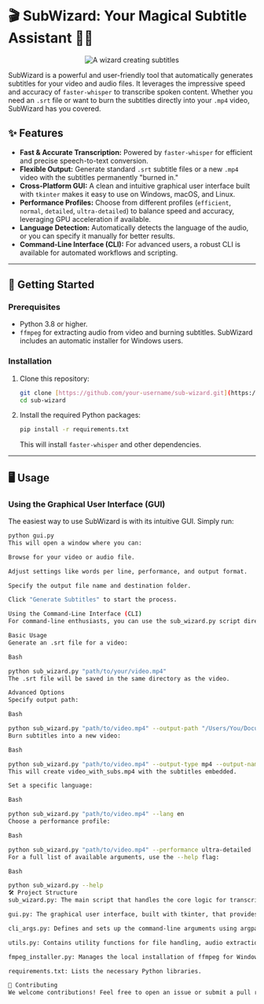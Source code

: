 # 🎬 SubWizard: Your Magical Subtitle Assistant 🧙‍♂️

<p align="center">
  <img src="https://images.unsplash.com/photo-1620786938928-863a3a416b71?crop=entropy&cs=tinysrgb&fit=max&fm=jpg&ixid=M3w1MDcxMzJ8MHwxfHNlYXJjaHwxfHx3aXphcmQlMjBjcmVhdGluZyUyMHN1YnRpZGxlc3xlbnwwfHx8fDE3MjY1MTk0OTZ8MA&ixlib=rb-4.0.3&q=80&w=1080" alt="A wizard creating subtitles">
</p>

SubWizard is a powerful and user-friendly tool that automatically generates subtitles for your video and audio files. It leverages the impressive speed and accuracy of `faster-whisper` to transcribe spoken content. Whether you need an `.srt` file or want to burn the subtitles directly into your `.mp4` video, SubWizard has you covered.

## ✨ Features

* **Fast & Accurate Transcription:** Powered by `faster-whisper` for efficient and precise speech-to-text conversion.
* **Flexible Output:** Generate standard `.srt` subtitle files or a new `.mp4` video with the subtitles permanently "burned in."
* **Cross-Platform GUI:** A clean and intuitive graphical user interface built with `tkinter` makes it easy to use on Windows, macOS, and Linux.
* **Performance Profiles:** Choose from different profiles (`efficient`, `normal`, `detailed`, `ultra-detailed`) to balance speed and accuracy, leveraging GPU acceleration if available.
* **Language Detection:** Automatically detects the language of the audio, or you can specify it manually for better results.
* **Command-Line Interface (CLI):** For advanced users, a robust CLI is available for automated workflows and scripting.

---

## 🚀 Getting Started

### Prerequisites

* Python 3.8 or higher.
* `ffmpeg` for extracting audio from video and burning subtitles. SubWizard includes an automatic installer for Windows users.

### Installation

1.  Clone this repository:
    ```bash
    git clone [https://github.com/your-username/sub-wizard.git](https://github.com/your-username/sub-wizard.git)
    cd sub-wizard
    ```
2.  Install the required Python packages:
    ```bash
    pip install -r requirements.txt
    ```
    This will install `faster-whisper` and other dependencies.

---

## 🖥️ Usage

### Using the Graphical User Interface (GUI)

The easiest way to use SubWizard is with its intuitive GUI. Simply run:
```bash
python gui.py
This will open a window where you can:

Browse for your video or audio file.

Adjust settings like words per line, performance, and output format.

Specify the output file name and destination folder.

Click "Generate Subtitles" to start the process.

Using the Command-Line Interface (CLI)
For command-line enthusiasts, you can use the sub_wizard.py script directly.

Basic Usage
Generate an .srt file for a video:

Bash

python sub_wizard.py "path/to/your/video.mp4"
The .srt file will be saved in the same directory as the video.

Advanced Options
Specify output path:

Bash

python sub_wizard.py "path/to/video.mp4" --output-path "/Users/You/Documents/MySubtitles"
Burn subtitles into a new video:

Bash

python sub_wizard.py "path/to/video.mp4" --output-type mp4 --output-name "video_with_subs"
This will create video_with_subs.mp4 with the subtitles embedded.

Set a specific language:

Bash

python sub_wizard.py "path/to/video.mp4" --lang en
Choose a performance profile:

Bash

python sub_wizard.py "path/to/video.mp4" --performance ultra-detailed
For a full list of available arguments, use the --help flag:

Bash

python sub_wizard.py --help
🛠️ Project Structure
sub_wizard.py: The main script that handles the core logic for transcription and subtitle burning.

gui.py: The graphical user interface, built with tkinter, that provides an easy-to-use frontend.

cli_args.py: Defines and sets up the command-line arguments using argparse. This keeps the main script clean.

utils.py: Contains utility functions for file handling, audio extraction (ffmpeg), and timestamp formatting.

fmpeg_installer.py: Manages the local installation of ffmpeg for Windows users.

requirements.txt: Lists the necessary Python libraries.

🤝 Contributing
We welcome contributions! Feel free to open an issue or submit a pull request if you have ideas for new features, bug fixes, or improvements.